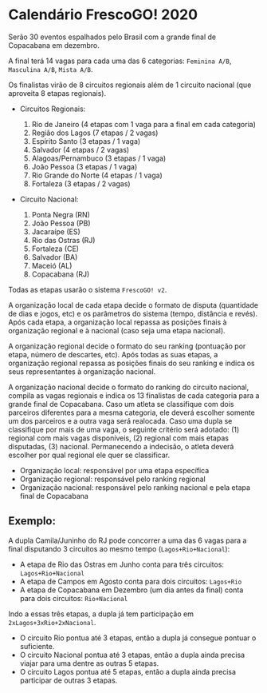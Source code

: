 # Calendário FrescoGO! 2020

Serão 30 eventos espalhados pelo Brasil com a grande final de Copacabana em dezembro.

A final terá 14 vagas para cada uma das 6 categorias: `Feminina A/B`, `Masculina A/B`, `Mista A/B`.

Os finalistas virão de 8 circuitos regionais além de 1 circuito nacional (que aproveita 8 etapas regionais).

- Circuitos Regionais:

    1. Rio de Janeiro (4 etapas com 1 vaga para a final em cada categoria)
    2. Região dos Lagos (7 etapas / 2 vagas)
    3. Espírito Santo (3 etapas / 1 vaga)
    4. Salvador (4 etapas / 2 vagas)
    5. Alagoas/Pernambuco (3 etapas / 1 vaga)
    6. João Pessoa (3 etapas / 1 vaga)
    7. Rio Grande do Norte (4 etapas / 1 vaga)
    8. Fortaleza (3 etapas / 2 vagas)

- Circuito Nacional:

    1. Ponta Negra (RN)
    2. João Pessoa (PB)
    3. Jacaraípe (ES)
    4. Rio das Ostras (RJ)
    5. Fortaleza (CE)
    6. Salvador (BA)
    7. Maceió (AL)
    8. Copacabana (RJ)

Todas as etapas usarão o sistema `FrescoGO! v2`.

A organização local de cada etapa decide o formato de disputa (quantidade de dias e jogos, etc) e os parâmetros do sistema (tempo, distância e revés).
Após cada etapa, a organização local repassa as posições finais à organização regional e à nacional (caso seja uma etapa nacional).

A organização regional decide o formato do seu ranking (pontuação por etapa, número de descartes, etc).
Após todas as suas etapas, a organização regional repassa as posições finais do seu ranking e indica os seus representantes à organização nacional.

A organização nacional decide o formato do ranking do circuito nacional, compila as vagas regionais e indica os 13 finalistas de cada categoria para a grande final de Copacabana.
Caso um atleta se classifique com dois parceiros diferentes para a mesma categoria, ele deverá escolher somente um dos parceiros e a outra vaga será realocada.
Caso uma dupla se classifique por mais de uma vaga, o seguinte critério será adotado: (1) regional com mais vagas disponíveis, (2) regional com mais etapas disputadas, (3) nacional. Permanecendo a indecisão, o atleta deverá escolher por qual regional ele quer se classificar.

- Organização local: responsável por uma etapa específica
- Organização regional: responsável pelo ranking regional
- Organização nacional: responsável pelo ranking nacional e pela etapa final de Copacabana

## Exemplo:

A dupla Camila/Juninho do RJ pode concorrer a uma das 6 vagas para a final disputando 3 circuitos ao mesmo tempo (`Lagos+Rio+Nacional`):

- A etapa de Rio das Ostras em Junho conta para três circuitos: `Lagos+Rio+Nacional`
- A etapa de Campos em Agosto conta para dois circuitos: `Lagos+Rio`
- A etapa de Copacabana em Dezembro (um dia antes da final) conta para dois circuitos: `Rio+Nacional`

Indo a essas três etapas, a dupla já tem participação em `2xLagos+3xRio+2xNacional`.

- O circuito Rio pontua até 3 etapas, então a dupla já consegue pontuar o suficiente.
- O circuito Nacional pontua até 3 etapas, então a dupla ainda precisa viajar para uma dentre as outras 5 etapas.
- O circuito Lagos pontua até 5 etapas, então a dupla ainda precisa participar de outras 3 etapas.
